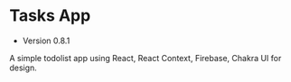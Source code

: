 # Tasks App

- Version 0.8.1

A simple todolist app using React, React Context, Firebase, Chakra UI for design.
